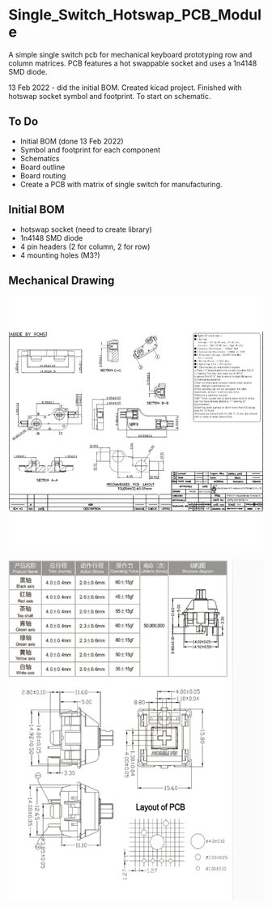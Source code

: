 # Single_Switch_Hotswap_PCB_Module

A simple single switch pcb for mechanical keyboard prototyping row and column matrices.
PCB features a hot swappable socket and uses a 1n4148 SMD diode.

13 Feb 2022 - did the initial BOM. Created kicad project. Finished with hotswap socket symbol and footprint. To start on schematic.

## To Do
- Initial BOM (done 13 Feb 2022)
- Symbol and footprint for each component
- Schematics
- Board outline
- Board routing
- Create a PCB with matrix of single switch for manufacturing.

## Initial BOM
- hotswap socket (need to create library)
- 1n4148 SMD diode
- 4 pin headers (2 for column, 2 for row)
- 4 mounting holes (M3?)


## Mechanical Drawing
![hotswap socket mechanical drawing](./images/hotswap.jpg "hotswap")

![gateron switch mechanical drawing](./images/switch.jpg "switch")



